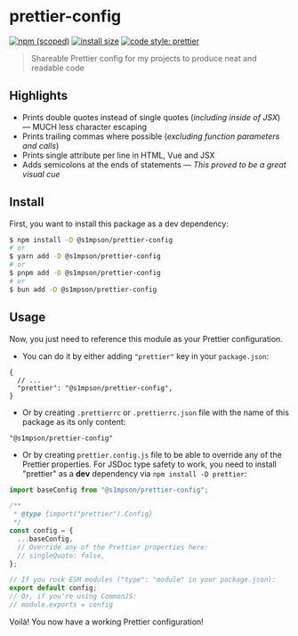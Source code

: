 # prettier-config

[![npm (scoped)](https://img.shields.io/npm/v/%40s1mpson/prettier-config)](https://www.npmjs.com/package/@s1mpson/prettier-config)
[![install size](https://packagephobia.com/badge?p=@s1mpson/prettier-config)](https://packagephobia.com/result?p=@s1mpson/prettier-config)
[![code style: prettier](https://img.shields.io/badge/code_style-prettier-ff69b4.svg)](https://github.com/prettier/prettier)

> Shareable Prettier config for my projects to produce neat and readable code

## Highlights

- Prints double quotes instead of single quotes (_including inside of JSX_) — MUCH less character escaping
- Prints trailing commas where possible (_excluding function parameters and calls_)
- Prints single attribute per line in HTML, Vue and JSX
- Adds semicolons at the ends of statements — _This proved to be a great visual cue_

## Install

First, you want to install this package as a dev dependency:

```bash
$ npm install -D @s1mpson/prettier-config
# or
$ yarn add -D @s1mpson/prettier-config
# or
$ pnpm add -D @s1mpson/prettier-config
# or
$ bun add -D @s1mpson/prettier-config
```

## Usage

Now, you just need to reference this module as your Prettier configuration.

- You can do it by either adding `"prettier"` key in your `package.json`:

```jsonc
{
  // ...
  "prettier": "@s1mpson/prettier-config",
}
```

- Or by creating `.prettierrc` or `.prettierrc.json` file with the name of this package as its only content:

```jsonc
"@s1mpson/prettier-config"
```

- Or by creating `prettier.config.js` file to be able to override any of the Prettier properties. For JSDoc type safety to work, you need to install "prettier" as a **dev** dependency via `npm install -D prettier`:

```js
import baseConfig from "@s1mpson/prettier-config";

/**
 * @type {import("prettier").Config}
 */
const config = {
  ...baseConfig,
  // Override any of the Prettier properties here:
  // singleQuote: false,
};

// If you rock ESM modules ("type": "module" in your package.json):
export default config;
// Or, if you're using CommonJS:
// module.exports = config
```

Voilà! You now have a working Prettier configuration!
